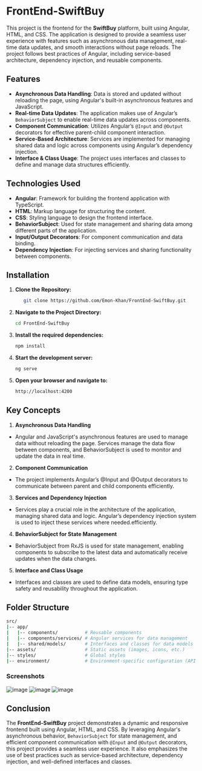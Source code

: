 # FrontEnd-SwiftBuy

This project is the frontend for the **SwiftBuy** platform, built using Angular, HTML, and CSS. The application is designed to provide a seamless user experience with features such as asynchronous data management, real-time data updates, and smooth interactions without page reloads. The project follows best practices of Angular, including service-based architecture, dependency injection, and reusable components.

## Features

- **Asynchronous Data Handling**: Data is stored and updated without reloading the page, using Angular's built-in asynchronous features and JavaScript.
- **Real-time Data Updates**: The application makes use of Angular’s `BehaviorSubject` to enable real-time data updates across components.
- **Component Communication**: Utilizes Angular’s `@Input` and `@Output` decorators for effective parent-child component interaction.
- **Service-Based Architecture**: Services are implemented for managing shared data and logic across components using Angular’s dependency injection.
- **Interface & Class Usage**: The project uses interfaces and classes to define and manage data structures efficiently.

## Technologies Used

- **Angular**: Framework for building the frontend application with TypeScript.
- **HTML**: Markup language for structuring the content.
- **CSS**: Styling language to design the frontend interface.
- **BehaviorSubject**: Used for state management and sharing data among different parts of the application.
- **Input/Output Decorators**: For component communication and data binding.
- **Dependency Injection**: For injecting services and sharing functionality between components.


## Installation

1. **Clone the Repository:**

   ```bash
      git clone https://github.com/Emon-Khan/FrontEnd-SwiftBuy.git
   ```


2. **Navigate to the Project Directory:**

   ```bash
   cd FrontEnd-SwiftBuy
   ```
3. **Install the required dependencies:** 

   ```bash
   npm install
   ```

4. **Start the development server:**

   ```bash
   ng serve
   ```

5. **Open your browser and navigate to:**

   ```bash
   http://localhost:4200
   ```

## Key Concepts

1. **Asynchronous Data Handling**
- Angular and JavaScript's asynchronous features are used to manage data without reloading the page. Services manage the data flow between components, and BehaviorSubject is used to monitor and update the data in real time.

2. **Component Communication**
- The project implements Angular’s @Input and @Output decorators to communicate between parent and child components efficiently.

3. **Services and Dependency Injection**
- Services play a crucial role in the architecture of the application, managing shared data and logic. Angular’s dependency injection system is used to inject these services where needed.efficiently.

4. **BehaviorSubject for State Management**
- BehaviorSubject from RxJS is used for state management, enabling components to subscribe to the latest data and automatically receive updates when the data changes.

5. **Interface and Class Usage**
- Interfaces and classes are used to define data models, ensuring type safety and reusability throughout the application.

## Folder Structure
```bash
src/
|-- app/
|   |-- components/          # Reusable components
|   |-- components/services/ # Angular services for data management
|   |-- shared/models/       # Interfaces and classes for data models
|-- assets/                  # Static assets (images, icons, etc.)
|-- styles/                  # Global styles
|-- environment/             # Environment-specific configuration (API URLs, page size, etc.)
```

### Screenshots
![image](https://github.com/user-attachments/assets/77f30af7-bf94-41be-942f-ee792c21aff6)
![image](https://github.com/user-attachments/assets/c6285a87-2a77-4cf5-a27c-64d565ee1d97)
![image](https://github.com/user-attachments/assets/f7bbfc70-7e94-4e06-b783-309f2da9f670)


## Conclusion

The **FrontEnd-SwiftBuy** project demonstrates a dynamic and responsive frontend built using Angular, HTML, and CSS. By leveraging Angular's asynchronous behavior, `BehaviorSubject` for state management, and efficient component communication with `@Input` and `@Output` decorators, this project provides a seamless user experience. It also emphasizes the use of best practices such as service-based architecture, dependency injection, and well-defined interfaces and classes.


